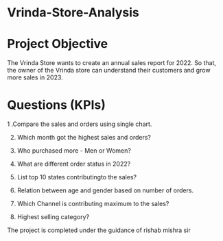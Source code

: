 # Vrinda-Store-Analysis

# Project Objective

The Vrinda Store wants to create an annual sales report for 2022. So that, the owner of the Vrinda store can understand their customers and grow more sales in 2023.

# Questions (KPIs)

1 .Compare the sales and orders using single chart.

2. Which month got the highest sales and orders?

3. Who purchased more - Men or Women?

4. What are different order status in 2022?

5. List top 10 states contributingto the sales?

6. Relation between age and gender based on number of orders.

7. Which Channel is contributing maximum to the sales?

8. Highest selling category?

The project is completed under the guidance of rishab mishra sir
